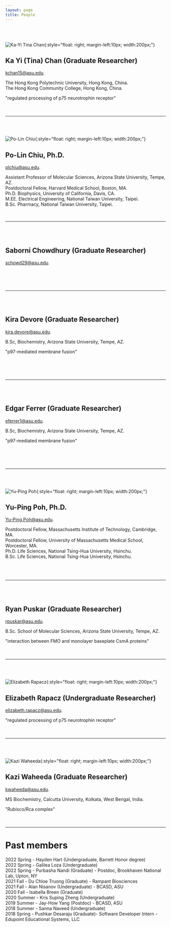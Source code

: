 ```yaml
---
layout: page
title: People
---
```


<br><br>

![Ka-Yi Tina Chan](images/tina.jpg){:style="float: right; margin-left:10px; width:200px;"}

## Ka Yi (Tina) Chan (Graduate Researcher)

[kchan15@asu.edu](mailto:kchan15@asu.edu).

The Hong Kong Polytechnic University, Hong Kong, China.<br>
The Hong Kong Community College, Hong Kong, China.<br>

"regulated processing of p75 neurotrophin receptor"<br><br><br>

--------------------------------------------------------------------------------

<br><br>

![Po-Lin Chiu](images/square-plc.png){:style="float: right; margin-left:10px; width:200px;"}

## Po-Lin Chiu, Ph.D.

[plchiu@asu.edu](mailto:plchiu@asu.edu).

Assistant Professor of Molecular Sciences, Arizona State University, Tempe, AZ.<br>
Postdoctoral Fellow, Harvard Medical School, Boston, MA.<br>
Ph.D. Biophysics, University of California, Davis, CA.<br>
M.EE. Electrical Engineering, National Taiwan University, Taipei.<br>
B.Sc. Pharmacy, National Taiwan University, Taipei.<br>

<br>

--------------------------------------------------------------------------------

<br><br>

## Saborni Chowdhury (Graduate Researcher)

[schowd29@asu.edu](mailto:schowd29@asu.edu).


<br><br><br>

--------------------------------------------------------------------------------

<br><br>

## Kira Devore (Graduate Researcher)

[kira.devore@asu.edu](mailto:kira.devore@asu.edu).

B.Sc, Biochemistry, Arizona State University, Tempe, AZ.<br>

"p97-mediated membrane fusion"

<br><br><br>

--------------------------------------------------------------------------------

<br><br>

## Edgar Ferrer (Graduate Researcher)

[eferrer1@asu.edu](mailto:eferrer1@asu.edu).

B.Sc, Biochemistry, Arizona State University, Tempe, AZ. <br>

"p97-mediated membrane fusion"

<br><br><br>

--------------------------------------------------------------------------------

<br><br>

![Yu-Ping Poh](images/square-ypp.png){:style="float: right; margin-left:10px; width:200px;"}

## Yu-Ping Poh, Ph.D.

[Yu-Ping.Poh@asu.edu](mailto:Yu-Ping.Poh@asu.edu).

Postdoctoral Fellow, Massachusetts Institute of Technology, Cambridge, MA.<br>
Postdoctoral Fellow, University of Massachusetts Medical School, Worcester, MA.<br>
Ph.D. Life Sciences, National Tsing-Hua University, Hsinchu.<br>
B.Sc. Life Sciences, National Tsing-Hua University, Hsinchu.<br>
<br><br><br>

--------------------------------------------------------------------------------

<br><br>

## Ryan Puskar (Graduate Researcher)

[rpuskar@asu.edu](mailto:rpuskar@asu.edu).

B.Sc. School of Molecular Sciences, Arizona State University, Tempe, AZ.<br>

"interaction between FMO and monolayer baseplate CsmA proteins"<br><br><br>

--------------------------------------------------------------------------------

<br><br>

![Elizabeth Rapacz](images/Elizabeth.jpg){:style="float: right; margin-left:10px; width:200px;"}

## Elizabeth Rapacz (Undergraduate Researcher)

[elizabeth.rapacz@asu.edu](mailto:elizabeth.rapacz@asu.edu).


"regulated processing of p75 neurotrophin receptor"<br><br><br>

--------------------------------------------------------------------------------

<br><br>

![Kazi Waheeda](images/Kazi.jpg){:style="float: right; margin-left:10px; width:200px;"}

## Kazi Waheeda (Graduate Researcher)

[kwaheeda@asu.edu](mailto:kwaheeda@asu.edu).

MS Biochemistry, Calcutta University, Kolkata, West Bengal, India.<br>

"Rubisco/Rca complex"<br><br><br>

--------------------------------------------------------------------------------

# Past members

2022 Spring - Hayden Hart (Undergraduate, Barrett Honor degree)<br>
2022 Spring - Galilea Loza (Undergraduate)<br>
2022 Spring - Purbasha Nandi (Graduate) - Postdoc, Brookhaven National Lab, Upton, NY<br>
2021 Fall   - Du Chloe Truong (Graduate) - Rampant Biosciences<br>
2021 Fall   - Alan Nisanov (Undergraduate) - BCASD, ASU<br>
2020 Fall   - Isabella Breen (Graduate)<br>
2020 Summer - Kris Suping Zheng (Undergraduate)<br>
2019 Summer - Jay-How Yang (Postdoc) - BCASD, ASU<br>
2018 Summer - Sanna Naveed (Undergraduate)<br>
2018 Spring - Pushkar Desaraju (Graduate)- Software Developer Intern - Edupoint Educational Systems, LLC<br>

<!--- ![Du Chloe Truong](images/img_1486_sq.png){:style="float: right; margin-left:10px; width:200px;"} -->
